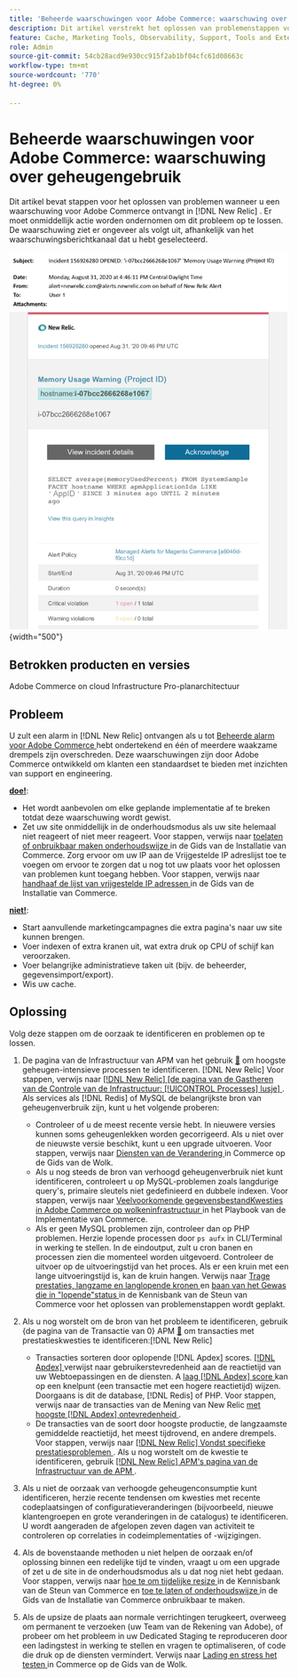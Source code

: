 ```yaml
---
title: 'Beheerde waarschuwingen voor Adobe Commerce: waarschuwing over geheugengebruik'
description: Dit artikel verstrekt het oplossen van problemenstappen voor wanneer u een alarm van de geheugenwaarschuwing voor Adobe Commerce in  [!DNL New Relic] ontvangt. Er moet onmiddellijk actie worden ondernomen om dit probleem op te lossen.
feature: Cache, Marketing Tools, Observability, Support, Tools and External Services
role: Admin
source-git-commit: 54cb28acd9e930cc915f2ab1bf04cfc61d08663c
workflow-type: tm+mt
source-wordcount: '770'
ht-degree: 0%

---
```


# Beheerde waarschuwingen voor Adobe Commerce: waarschuwing over geheugengebruik

Dit artikel bevat stappen voor het oplossen van problemen wanneer u een waarschuwing voor Adobe Commerce ontvangt in [!DNL New Relic] . Er moet onmiddellijk actie worden ondernomen om dit probleem op te lossen. De waarschuwing ziet er ongeveer als volgt uit, afhankelijk van het waarschuwingsberichtkanaal dat u hebt geselecteerd.

![ geheugenwaarschuwing ](../../assets/managed-alerts/memory-warning-magento-managed.png){width="500"}

## Betrokken producten en versies

Adobe Commerce on cloud Infrastructure Pro-planarchitectuur

## Probleem

U zult een alarm in [!DNL New Relic] ontvangen als u tot [ Beheerde alarm voor Adobe Commerce ](managed-alerts-for-magento-commerce.md) hebt ondertekend en één of meerdere waakzame drempels zijn overschreden. Deze waarschuwingen zijn door Adobe Commerce ontwikkeld om klanten een standaardset te bieden met inzichten van support en engineering.

<u>**doe!**</u>:

* Het wordt aanbevolen om elke geplande implementatie af te breken totdat deze waarschuwing wordt gewist.
* Zet uw site onmiddellijk in de onderhoudsmodus als uw site helemaal niet reageert of niet meer reageert. Voor stappen, verwijs naar [ toelaten of onbruikbaar maken onderhoudswijze ](https://experienceleague.adobe.com/en/docs/commerce-operations/installation-guide/tutorials/maintenance-mode) in de Gids van de Installatie van Commerce. Zorg ervoor om uw IP aan de Vrijgestelde IP adreslijst toe te voegen om ervoor te zorgen dat u nog tot uw plaats voor het oplossen van problemen kunt toegang hebben. Voor stappen, verwijs naar [ handhaaf de lijst van vrijgestelde IP adressen ](https://experienceleague.adobe.com/en/docs/commerce-operations/installation-guide/tutorials/maintenance-mode#maintain-the-list-of-exempt-ip-addresses) in de Gids van de Installatie van Commerce.

<u>**niet!**</u>:

* Start aanvullende marketingcampagnes die extra pagina&#39;s naar uw site kunnen brengen.
* Voer indexen of extra kranen uit, wat extra druk op CPU of schijf kan veroorzaken.
* Voer belangrijke administratieve taken uit (bijv. de beheerder, gegevensimport/export).
* Wis uw cache.

## Oplossing

Volg deze stappen om de oorzaak te identificeren en problemen op te lossen.

1. De pagina van de Infrastructuur van APM van het gebruik [&#128279;](https://docs.newrelic.com/docs/infrastructure/infrastructure-ui-pages/infra-hosts-ui-page/) om hoogste geheugen-intensieve processen te identificeren. [!DNL New Relic]  Voor stappen, verwijs naar [[!DNL New Relic]  [de pagina van de Gastheren van de Controle van de Infrastructuur: [!UICONTROL Processes] lusje] ](https://docs.newrelic.com/docs/infrastructure/infrastructure-ui-pages/infra-hosts-ui-page/#processes). Als services als [!DNL Redis] of MySQL de belangrijkste bron van geheugenverbruik zijn, kunt u het volgende proberen:

   * Controleer of u de meest recente versie hebt. In nieuwere versies kunnen soms geheugenlekken worden gecorrigeerd. Als u niet over de nieuwste versie beschikt, kunt u een upgrade uitvoeren. Voor stappen, verwijs naar [ Diensten van de Verandering ](https://experienceleague.adobe.com/en/docs/commerce-on-cloud/user-guide/configure/service/services-yaml) in Commerce op de Gids van de Wolk.
   * Als u nog steeds de bron van verhoogd geheugenverbruik niet kunt identificeren, controleert u op MySQL-problemen zoals langdurige query&#39;s, primaire sleutels niet gedefinieerd en dubbele indexen. Voor stappen, verwijs naar [ Veelvoorkomende gegevensbestandKwesties in Adobe Commerce op wolkeninfrastructuur ](https://experienceleague.adobe.com/docs/commerce-operations/implementation-playbook/best-practices/maintenance/resolve-database-performance-issues.html) in het Playbook van de Implementatie van Commerce.
   * Als er geen MySQL problemen zijn, controleer dan op PHP problemen. Herzie lopende processen door `ps aufx` in CLI/Terminal in werking te stellen. In de eindoutput, zult u cron banen en processen zien die momenteel worden uitgevoerd. Controleer de uitvoer op de uitvoeringstijd van het proces. Als er een kruin met een lange uitvoeringstijd is, kan de kruin hangen. Verwijs naar [ Trage prestaties, langzame en langlopende kronen ](https://experienceleague.adobe.com/en/docs/commerce-knowledge-base/kb/troubleshooting/miscellaneous/slow-performance-slow-and-long-running-crons) en [ baan van het Gewas die in &quot;lopende&quot;status ](https://experienceleague.adobe.com/en/docs/commerce-knowledge-base/kb/troubleshooting/miscellaneous/cron-job-is-stuck-in-running-status) in de Kennisbank van de Steun van Commerce voor het oplossen van problemenstappen wordt geplakt.

1. Als u nog worstelt om de bron van het probleem te identificeren, gebruik {de pagina van de Transactie van 0} APM [&#128279;](https://docs.newrelic.com/docs/apm/applications-menu/monitoring/transactions-page-find-specific-performance-problems) om transacties met prestatieskwesties te identificeren:[!DNL New Relic] 

   * Transacties sorteren door oplopende [!DNL Apdex] scores. [[!DNL Apdex] ](https://docs.newrelic.com/docs/apm/new-relic-apm/apdex/apdex-measure-user-satisfaction) verwijst naar gebruikerstevredenheid aan de reactietijd van uw Webtoepassingen en de diensten. A [ laag  [!DNL Apdex]  score ](managed-alerts-for-magento-commerce-apdex-warning-alert.md) kan op een knelpunt (een transactie met een hogere reactietijd) wijzen. Doorgaans is dit de database, [!DNL Redis] of PHP. Voor stappen, verwijs naar de transacties van de Mening van New Relic [ met hoogste  [!DNL Apdex]  ontevredenheid ](https://docs.newrelic.com/docs/apm/new-relic-apm/apdex/view-your-apdex-score#apdex-dissat).
   * De transacties van de soort door hoogste productie, de langzaamste gemiddelde reactietijd, het meest tijdrovend, en andere drempels. Voor stappen, verwijs naar [[!DNL New Relic]  Vondst specifieke prestatiesproblemen ](https://docs.newrelic.com/docs/apm/applications-menu/monitoring/transactions-page-find-specific-performance-problems). Als u nog worstelt om de kwestie te identificeren, gebruik [[!DNL New Relic]  APM&#39;s pagina van de Infrastructuur van de APM ](https://docs.newrelic.com/docs/infrastructure/infrastructure-ui-pages/infra-hosts-ui-page/).

1. Als u niet de oorzaak van verhoogde geheugenconsumptie kunt identificeren, herzie recente tendensen om kwesties met recente codeplaatsingen of configuratieveranderingen (bijvoorbeeld, nieuwe klantengroepen en grote veranderingen in de catalogus) te identificeren. U wordt aangeraden de afgelopen zeven dagen van activiteit te controleren op correlaties in codeimplementaties of -wijzigingen.

1. Als de bovenstaande methoden u niet helpen de oorzaak en/of oplossing binnen een redelijke tijd te vinden, vraagt u om een upgrade of zet u de site in de onderhoudsmodus als u dat nog niet hebt gedaan. Voor stappen, verwijs naar [ hoe te om tijdelijke resize ](https://experienceleague.adobe.com/en/docs/commerce-knowledge-base/kb/how-to/how-to-request-temporary-magento-upsize) in de Kennisbank van de Steun van Commerce en [ toe te laten of onderhoudswijze ](https://experienceleague.adobe.com/en/docs/commerce-operations/installation-guide/tutorials/maintenance-mode) in de Gids van de Installatie van Commerce onbruikbaar te maken.

1. Als de upsize de plaats aan normale verrichtingen terugkeert, overweeg om permanent te verzoeken (uw Team van de Rekening van Adobe), of probeer om het probleem in uw Dedicated Staging te reproduceren door een ladingstest in werking te stellen en vragen te optimaliseren, of code die druk op de diensten vermindert. Verwijs naar [ Lading en stress het testen ](https://experienceleague.adobe.com/en/docs/commerce-cloud-service/user-guide/develop/test/staging-and-production#load-and-stress-testing) in Commerce op de Gids van de Wolk.
